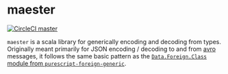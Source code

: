 # maester

[![CircleCI master](https://img.shields.io/circleci/project/github/mcoffin/maester/master.svg)]()

`maester` is a scala library for generically encoding and decoding from types. Originally meant primarily for JSON encoding / decoding to and from [avro](http://avro.apache.org/) messages, it follows the same basic pattern as the [`Data.Foreign.Class` module from `purescript-foreign-generic`](https://pursuit.purescript.org/packages/purescript-foreign-generic/4.3.0/docs/Data.Foreign.Class).
